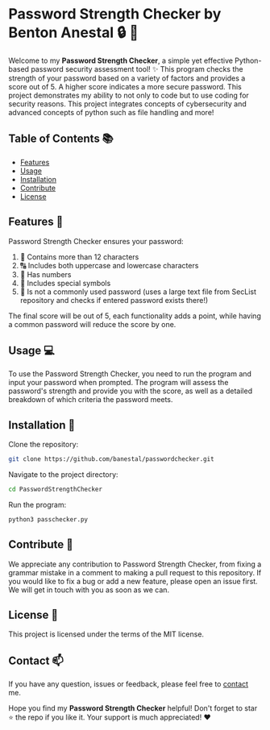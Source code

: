 # Password Strength Checker by Benton Anestal :lock: :key:

Welcome to my **Password Strength Checker**, a simple yet effective Python-based password security assessment tool! :sparkles: This program checks the strength of your password based on a variety of factors and provides a score out of 5. A higher score indicates a more secure password. This project demonstrates my ability to not only to code but to use coding for security reasons. This project integrates concepts of cybersecurity and advanced concepts of python such as file handling and more! 

## Table of Contents 📚

- [Features](#features)
- [Usage](#usage)
- [Installation](#installation)
- [Contribute](#contribute)
- [License](#license)

## Features :star2:

Password Strength Checker ensures your password:
1. :abcd: Contains more than 12 characters
2. :capital_abcd: Includes both uppercase and lowercase characters
3. :1234: Has numbers
4. :symbols: Includes special symbols
5. :busts_in_silhouette: Is not a commonly used password (uses a large text file from SecList repository and checks if entered password exists there!)

The final score will be out of 5, each functionality adds a point, while having a common password will reduce the score by one.

## Usage :computer:

To use the Password Strength Checker, you need to run the program and input your password when prompted. The program will assess the password's strength and provide you with the score, as well as a detailed breakdown of which criteria the password meets.

## Installation :wrench:

Clone the repository:

```bash
git clone https://github.com/banestal/passwordchecker.git
```

Navigate to the project directory:

```bash
cd PasswordStrengthChecker
```

Run the program:

```bash
python3 passchecker.py
```

## Contribute :handshake:

We appreciate any contribution to Password Strength Checker, from fixing a grammar mistake in a comment to making a pull request to this repository. If you would like to fix a bug or add a new feature, please open an issue first. We will get in touch with you as soon as we can.

## License :scroll:

This project is licensed under the terms of the MIT license.

## Contact :mailbox:

If you have any question, issues or feedback, please feel free to [contact](mailto:bentonanestal@gmail.com) me.

Hope you find my **Password Strength Checker** helpful! Don't forget to star :star: the repo if you like it. Your support is much appreciated! :heart:

